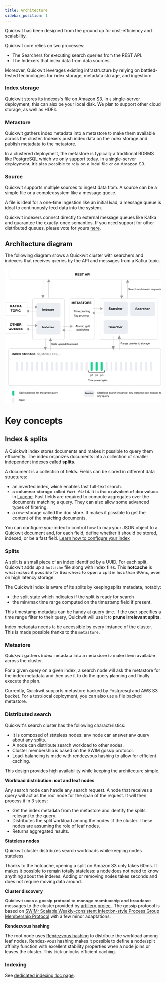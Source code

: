 ```yaml
---
title: Architecture
sidebar_position: 1
---
```


Quickwit has been designed from the ground up for cost-efficiency and scalability. 

Quickwit core relies on two processes:

- The Searchers for executing search queries from the REST API.
- The Indexers that index data from data sources.

Moreover, Quickwit leverages existing infrastructure by relying on battled-tested technologies for index storage, metadata storage, and ingestion:

### Index storage

Quickwit stores its indexes's file on Amazon S3. In a single-server deployment, this can also be your local disk. We plan to support other cloud storage, as well as HDFS.

### Metastore

Quickwit gathers index metadata into a metastore to make them available across the cluster. Indexers push index data on the index storage and publish metadata to the metastore.

In a clustered deployment, the metastore is typically a traditional RDBMS like PostgreSQL which we only support today. In a single-server deployment, it’s also possible to rely on a local file or on Amazon S3.

### Source

Quickwit supports multiple sources to ingest data from.
A source can be a simple file or a complex system like a message queue.

A file is ideal for a one-time ingestion like an initial load, a message queue is ideal to continuously feed data into the system. 

Quickwit indexers connect directly to external message queues like Kafka and guarantee the exactly-once semantics. If you need support for other distributed queues, please vote for yours [here](https://github.com/quickwit-oss/quickwit/issues/1000).

## Architecture diagram

The following diagram shows a Quickwit cluster with searchers and indexers that receives queries by the API and messages from a Kafka topic.

![Quickwit Architecture](../assets/images/quickwit-architecture.svg)

# Key concepts

## Index & splits

A Quickwit index stores documents and makes it possible to query them efficiently. The index organizes documents into a collection of smaller independent indexes called **splits**.

A document is a collection of fields. Fields can be stored in different data structures:

- an inverted index, which enables fast full-text search.
- a columnar storage called `fast field`. It is the equivalent of doc values in [Lucene](https://lucene.apache.org/). Fast fields are required to compute aggregates over the documents matching a query. They can also allow some advanced types of filtering.
- a row-storage called the doc store. It makes it possible to get the content of the matching documents.

You can configure your index to control how to map your JSON object to a Quickwit document and, for each field, define whether it should be stored, indexed, or be a fast field. [Learn how to configure your index](../reference/index-config.md)

### Splits

A split is a small piece of an index identified by a UUID. For each split, Quickwit adds up a `hotcache` file along with index files. This **hotcache** is what makes it possible for Searchers to open a split in less than 60ms, even on high latency storage.

The Quickwit index is aware of its splits by keeping splits metadata, notably:

- the split state which indicates if the split is ready for search
- the min/max time range computed on the timestamp field if present.

This timestamp metadata can be handy at query time. If the user specifies a time range filter to their query, Quickwit will use it to **prune irrelevant splits**.

Index metadata needs to be accessible by every instance of the cluster. This is made possible thanks to the `metastore`.

### Metastore

Quickwit gathers index metadata into a metastore to make them available across the cluster.

For a given query on a given index, a search node will ask the metastore for the index metadata and then use it to do the query planning and finally execute the plan.

Currently, Quickwit supports metastore backed by Postgresql and AWS S3 bucket. For a test/local deployment, you can also use a file backed metastore. 

### Distributed search

Quickwit's search cluster has the following characteristics:

- It is composed of stateless nodes: any node can answer any query about any splits.
- A node can distribute search workload to other nodes.
- Cluster membership is based on the SWIM gossip protocol.
- Load-balancing is made with rendezvous hashing to allow for efficient caching.

This design provides high availability while keeping the architecture simple.

**Workload distribution: root and leaf nodes**

Any search node can handle any search request. A node that receives a query will act as the root node for the span of the request. It will then process it in 3 steps:

- Get the index metadata from the metastore and identify the splits relevant to the query.
- Distributes the split workload among the nodes of the cluster. These nodes are assuming the role of leaf nodes.
- Returns aggregated results.

**Stateless nodes**

Quickwit cluster distributes search workloads while keeping nodes stateless.

Thanks to the hotcache, opening a split on Amazon S3 only takes 60ms. It makes it possible to remain totally stateless: a node does not need to know anything about the indexes. Adding or removing nodes takes seconds and does not require moving data around.

**Cluster discovery**

Quickwit uses a gossip protocol to manage membership and broadcast messages to the cluster provided by [artillery project](https://github.com/bastion-rs/artillery/). The gossip protocol is based on [SWIM: Scalable Weakly-consistent Infection-style Process Group Membership Protocol](https://www.cs.cornell.edu/projects/Quicksilver/public_pdfs/SWIM.pdf) with a few minor adaptations.

**Rendezvous hashing**

The root node uses [Rendezvous hashing](https://en.wikipedia.org/wiki/Rendezvous_hashing) to distribute the workload among leaf nodes. Rendez-vous hashing makes it possible to define a node/split affinity function with excellent stability properties when a node joins or leaves the cluster. This trick unlocks efficient caching.

### Indexing

See [dedicated indexing doc page](indexing.md).

